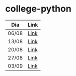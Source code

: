 # college-python

<table>
  <thead>
    <tr>
      <th>Dia</th>
      <th>Link</th>
    </tr>
  </thead>
  <tbody>
    <tr>
      <td>06/08</td>
      <td>
        <a href="https://github.com/luizfranzon/college-python/tree/main/aulas/01-dia06do8">
          Link
        </a>
      </td>
    </tr>
    <tr>
      <td>13/08</td>
      <td>
      <a href="https://github.com/luizfranzon/college-python/tree/main/aulas/02-dia13do8">
        Link
      </a>
      </td>
    </tr>
    <tr>
      <td>20/08</td>
      <td>
      <a href="https://github.com/luizfranzon/college-python/tree/main/aulas/03-dia20do8">
        Link
      </a>
      </td>
    </tr>
    <tr>
      <td>27/08</td>
      <td>
      <a href="https://github.com/luizfranzon/college-python/tree/main/aulas/04-dia27do8">
        Link
      </a>
      </td>
    </tr>
    <tr>
      <td>03/09</td>
      <td>
      <a href="https://github.com/luizfranzon/college-python/tree/main/aulas/05-dia03do9">
        Link
      </a>
      </td>
    </tr>
  </tbody>
</table>
